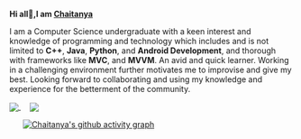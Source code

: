 **Hi all👋,I am [Chaitanya](https://www.linkedin.com/in/chaitanya-shrivastava/)**

I am a Computer Science undergraduate with a keen interest and knowledge of programming and technology which includes and is not limited to **C++**, **Java**, **Python**, and **Android Development**, and thorough with frameworks like **MVC**, and **MVVM**. An avid and quick learner. Working in a challenging environment further motivates me to improvise and give my best. Looking forward to collaborating and using my knowledge and experience for the betterment of the community.

<a href="https://github.com/cs-cse/github-readme-stats">
  <img align="center" src="https://github-readme-stats.vercel.app/api/top-langs/?username=cs-cse&layout=compact&theme=nightowl" />
</a>
  &nbsp;   &nbsp; 
<a href="https://github.com/cs-cse/convoychat">
  <img align="center" src="https://github-readme-stats.vercel.app/api?username=cs-cse&show_icons=true&theme=nightowl" />
</a>

&nbsp;   &nbsp;   &nbsp; 
[![Chaitanya's github activity graph](https://activity-graph.herokuapp.com/graph?username=cs-cse&theme=react-dark)](https://github.com/ashutosh00710/github-readme-activity-graph)

